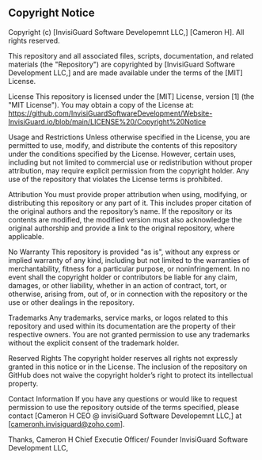## Copyright Notice

Copyright (c) [InvisiGuard Software Developemnt LLC,] [Cameron H]. All rights reserved.

This repository and all associated files, scripts, documentation, and related materials (the "Repository") are copyrighted by [InvisiGuard Software Development LLC,] and are made available under the terms of the [MIT] License.

License
This repository is licensed under the [MIT] License, version [1] (the "MIT License"). You may obtain a copy of the License at:
https://github.com/InvisiGuardSoftwareDevelopment/Website-InvisiGuard.io/blob/main/LICENSE%20/Copyright%20Notice

Usage and Restrictions
Unless otherwise specified in the License, you are permitted to use, modify, and distribute the contents of this repository under the conditions specified by the License. However, certain uses, including but not limited to commercial use or redistribution without proper attribution, may require explicit permission from the copyright holder. Any use of the repository that violates the License terms is prohibited.

Attribution
You must provide proper attribution when using, modifying, or distributing this repository or any part of it. This includes proper citation of the original authors and the repository’s name. If the repository or its contents are modified, the modified version must also acknowledge the original authorship and provide a link to the original repository, where applicable.

No Warranty
This repository is provided "as is", without any express or implied warranty of any kind, including but not limited to the warranties of merchantability, fitness for a particular purpose, or noninfringement. In no event shall the copyright holder or contributors be liable for any claim, damages, or other liability, whether in an action of contract, tort, or otherwise, arising from, out of, or in connection with the repository or the use or other dealings in the repository.

Trademarks
Any trademarks, service marks, or logos related to this repository and used within its documentation are the property of their respective owners. You are not granted permission to use any trademarks without the explicit consent of the trademark holder.

Reserved Rights
The copyright holder reserves all rights not expressly granted in this notice or in the License. The inclusion of the repository on GitHub does not waive the copyright holder’s right to protect its intellectual property.

Contact Information
If you have any questions or would like to request permission to use the repository outside of the terms specified, please contact [Cameron H CEO @ invisiGuard Software Developemnt LLC,] at [cameronh.invisiguard@zoho.com].


Thanks,
Cameron H
Chief Executie Officer/ Founder
InvisiGuard Software Development LLC,



